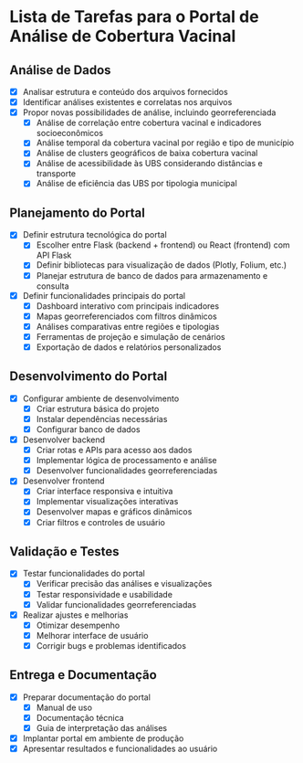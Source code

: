 # Lista de Tarefas para o Portal de Análise de Cobertura Vacinal

## Análise de Dados
- [x] Analisar estrutura e conteúdo dos arquivos fornecidos
- [x] Identificar análises existentes e correlatas nos arquivos
- [x] Propor novas possibilidades de análise, incluindo georreferenciada
  - [x] Análise de correlação entre cobertura vacinal e indicadores socioeconômicos
  - [x] Análise temporal da cobertura vacinal por região e tipo de município
  - [x] Análise de clusters geográficos de baixa cobertura vacinal
  - [x] Análise de acessibilidade às UBS considerando distâncias e transporte
  - [x] Análise de eficiência das UBS por tipologia municipal

## Planejamento do Portal
- [x] Definir estrutura tecnológica do portal
  - [x] Escolher entre Flask (backend + frontend) ou React (frontend) com API Flask
  - [x] Definir bibliotecas para visualização de dados (Plotly, Folium, etc.)
  - [x] Planejar estrutura de banco de dados para armazenamento e consulta
- [x] Definir funcionalidades principais do portal
  - [x] Dashboard interativo com principais indicadores
  - [x] Mapas georreferenciados com filtros dinâmicos
  - [x] Análises comparativas entre regiões e tipologias
  - [x] Ferramentas de projeção e simulação de cenários
  - [x] Exportação de dados e relatórios personalizados

## Desenvolvimento do Portal
- [x] Configurar ambiente de desenvolvimento
  - [x] Criar estrutura básica do projeto
  - [x] Instalar dependências necessárias
  - [x] Configurar banco de dados
- [x] Desenvolver backend
  - [x] Criar rotas e APIs para acesso aos dados
  - [x] Implementar lógica de processamento e análise
  - [x] Desenvolver funcionalidades georreferenciadas
- [x] Desenvolver frontend
  - [x] Criar interface responsiva e intuitiva
  - [x] Implementar visualizações interativas
  - [x] Desenvolver mapas e gráficos dinâmicos
  - [x] Criar filtros e controles de usuário

## Validação e Testes
- [x] Testar funcionalidades do portal
  - [x] Verificar precisão das análises e visualizações
  - [x] Testar responsividade e usabilidade
  - [x] Validar funcionalidades georreferenciadas
- [x] Realizar ajustes e melhorias
  - [x] Otimizar desempenho
  - [x] Melhorar interface de usuário
  - [x] Corrigir bugs e problemas identificados

## Entrega e Documentação
- [x] Preparar documentação do portal
  - [x] Manual de uso
  - [x] Documentação técnica
  - [x] Guia de interpretação das análises
- [x] Implantar portal em ambiente de produção
- [x] Apresentar resultados e funcionalidades ao usuário
